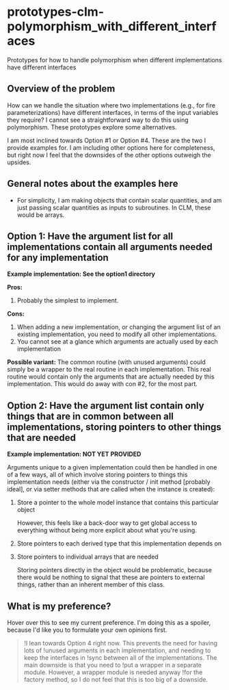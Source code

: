 # prototypes-clm-polymorphism\_with\_different\_interfaces
Prototypes for how to handle polymorphism when different implementations have
different interfaces

Overview of the problem
-----------------------

How can we handle the situation where two implementations (e.g., for fire
parameterizations) have different interfaces, in terms of the input variables
they require? I cannot see a straightforward way to do this using
polymorphism. These prototypes explore some alternatives.

I am most inclined towards Option #1 or Option #4. These are the two I provide
examples for. I am including other options here for completeness, but right now
I feel that the downsides of the other options outweigh the upsides.



General notes about the examples here
-------------------------------------

* For simplicity, I am making objects that contain scalar quantities, and am
  just passing scalar quantities as inputs to subroutines. In CLM, these would
  be arrays.
  

Option 1: Have the argument list for all implementations contain all arguments needed for any implementation
------------------------------------------------------------------------------------------------------------

**Example implementation: See the option1 directory**

**Pros:**

1. Probably the simplest to implement.

**Cons:**

1. When adding a new implementation, or changing the argument list of an existing
implementation, you need to modify all other implementations.
2. You cannot see at a glance which arguments are actually used by each
implementation

**Possible variant:** The common routine (with unused arguments) could simply be
  a wrapper to the real routine in each implementation. This real routine would
  contain only the arguments that are actually needed by this
  implementation. This would do away with con #2, for the most part.


Option 2: Have the argument list contain only things that are in common between all implementations, storing pointers to other things that are needed
-----------------------------------------------------------------------------------------------------------------------------------------------------

**Example implementation: NOT YET PROVIDED**

Arguments unique to a given implementation could then be handled in one of a few
ways, all of which involve storing pointers to things this implementation needs
(either via the constructor / init method [probably ideal], or via setter
methods that are called when the instance is created):

1. Store a pointer to the whole model instance that contains this particular
object

    However, this feels like a back-door way to get global access to everything
    without being more explicit about what you're using.

2. Store pointers to each derived type that this implementation depends on

3. Store pointers to individual arrays that are needed

    Storing pointers directly in the object would be problematic, because there
    would be nothing to signal that these are pointers to external things,
    rather than an inherent member of this class.



What is my preference?
----------------------

Hover over this to see my current preference. I'm doing this as a spoiler,
because I'd like you to formulate your own opinions first.



>!I lean towards Option 4 right now. This prevents the need for having lots of
>!unused arguments in each implementation, and needing to keep the interfaces in
>!sync between all of the implementations. The main downside is that you need to
>!put a wrapper in a separate module. However, a wrapper module is needed anyway
>!for the factory method, so I do not feel that this is too big of a downside.

